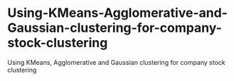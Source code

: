 # Using-KMeans-Agglomerative-and-Gaussian-clustering-for-company-stock-clustering
Using KMeans, Agglomerative and Gaussian clustering for company stock clustering
